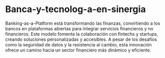 # Banca-y-tecnolog-a-en-sinergia
Banking-as-a-Platform está transformando las finanzas, convirtiendo a los bancos en plataformas abiertas para integrar servicios financieros y no financieros. Este modelo fomenta la colaboración con fintechs y startups, creando soluciones personalizadas y accesibles. A pesar de los desafíos como la seguridad de datos y la resistencia al cambio, esta innovación ofrece un camino hacia un sector financiero más dinámico y eficiente.
